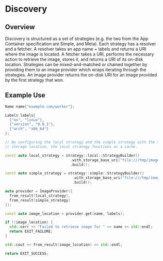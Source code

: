 # Discovery

## Overview

Discovery is structured as a set of strategies (e.g. the two from the App Container specification
are Simple, and Meta). Each strategy has a resolver and a fetcher. A resolver takes an app name +
labels and returns a URI where the image is located. A fetcher takes a URI, performs the necessary
action to retrieve the image, stores it, and returns a URI of its on-disk location. Strategies can
be mixed-and-matched or chained together by providing them to an image provider which wraps
iterating through the strategies. An image provider returns the on-disk URI for an image provided by
the first strategy that won.

## Example Use

```c++
Name name{"example.com/worker"};

Labels labels{
  {"os", "linux"},
  {"version", "0.0.1"},
  {"arch", "x86_64"}
};

// By configuring the local strategy and the simple strategy with the same
// storage location, the local strategy functions as a cache.

const auto local_strategy = strategy::local::StrategyBuilder()
                              .with_storage_base_uri("file:///tmp/images")
                              .build();

const auto simple_strategy = strategy::simple::StrategyBuilder()
                               .with_storage_base_uri("file:///tmp/images")
                               .build();

auto provider = ImageProvider({
  from_result(local_strategy),
  from_result(simple_strategy)
});

const auto image_location = provider.get(name, labels);

if (!image_location) {
  std::cerr << "Failed to retrieve image for " << name << std::endl;
  return EXIT_FAILURE;
}

std::cout << from_result(image_location) << std::endl;

return EXIT_SUCCESS;
```
